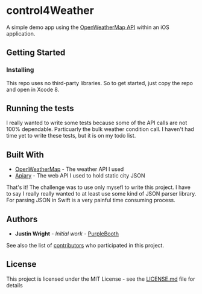# control4Weather

A simple demo app using the [OpenWeatherMap API](http://openweathermap.org/api) within an iOS application.

## Getting Started

### Installing

This repo uses no third-party libraries. So to get started, just copy the repo and open in Xcode 8.

## Running the tests

I really wanted to write some tests because some of the API calls are not 100% dependable. Particuarly the bulk weather condition call.
I haven't had time yet to write these tests, but it is on my todo list.

## Built With

* [OpenWeatherMap](http://openweathermap.org/api) - The weather API I used
* [Apiary](https://apiary.io/) - The web API I used to hold static city JSON

That's it! The challenge was to use only mysefl to write this project. I have to say I really really wanted to at least use some kind of JSON parser library. For parsing JSON in Swift is a very painful time consuming process.

## Authors

* **Justin Wright** - *Initial work* - [PurpleBooth](https://github.com/PurpleBooth)

See also the list of [contributors](https://github.com/jwrigh26/control4Weather/contributors) who participated in this project.

## License

This project is licensed under the MIT License - see the [LICENSE.md](LICENSE.md) file for details
